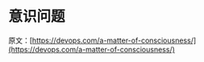 # 意识问题

原文：[https://devops.com/a-matter-of-consciousness/](https://devops.com/a-matter-of-consciousness/)